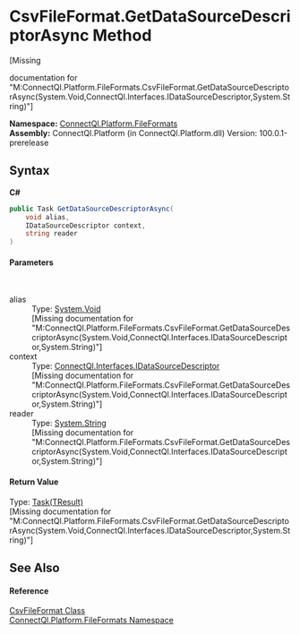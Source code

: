 # CsvFileFormat.GetDataSourceDescriptorAsync Method 
 

\[Missing <summary> documentation for "M:ConnectQl.Platform.FileFormats.CsvFileFormat.GetDataSourceDescriptorAsync(System.Void,ConnectQl.Interfaces.IDataSourceDescriptor,System.String)"\]

**Namespace:**&nbsp;<a href="N_ConnectQl_Platform_FileFormats">ConnectQl.Platform.FileFormats</a><br />**Assembly:**&nbsp;ConnectQl.Platform (in ConnectQl.Platform.dll) Version: 100.0.1-prerelease

## Syntax

**C#**<br />
``` C#
public Task GetDataSourceDescriptorAsync(
	void alias,
	IDataSourceDescriptor context,
	string reader
)
```


#### Parameters
&nbsp;<dl><dt>alias</dt><dd>Type: <a href="http://msdn2.microsoft.com/en-us/library/skf099af" target="_blank">System.Void</a><br />\[Missing <param name="alias"/> documentation for "M:ConnectQl.Platform.FileFormats.CsvFileFormat.GetDataSourceDescriptorAsync(System.Void,ConnectQl.Interfaces.IDataSourceDescriptor,System.String)"\]</dd><dt>context</dt><dd>Type: <a href="T_ConnectQl_Interfaces_IDataSourceDescriptor">ConnectQl.Interfaces.IDataSourceDescriptor</a><br />\[Missing <param name="context"/> documentation for "M:ConnectQl.Platform.FileFormats.CsvFileFormat.GetDataSourceDescriptorAsync(System.Void,ConnectQl.Interfaces.IDataSourceDescriptor,System.String)"\]</dd><dt>reader</dt><dd>Type: <a href="http://msdn2.microsoft.com/en-us/library/s1wwdcbf" target="_blank">System.String</a><br />\[Missing <param name="reader"/> documentation for "M:ConnectQl.Platform.FileFormats.CsvFileFormat.GetDataSourceDescriptorAsync(System.Void,ConnectQl.Interfaces.IDataSourceDescriptor,System.String)"\]</dd></dl>

#### Return Value
Type: <a href="http://msdn2.microsoft.com/en-us/library/dd321424" target="_blank">Task(TResult)</a><br />\[Missing <returns> documentation for "M:ConnectQl.Platform.FileFormats.CsvFileFormat.GetDataSourceDescriptorAsync(System.Void,ConnectQl.Interfaces.IDataSourceDescriptor,System.String)"\]

## See Also


#### Reference
<a href="T_ConnectQl_Platform_FileFormats_CsvFileFormat">CsvFileFormat Class</a><br /><a href="N_ConnectQl_Platform_FileFormats">ConnectQl.Platform.FileFormats Namespace</a><br />